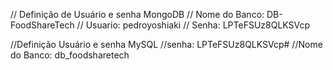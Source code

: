 // Definição de Usuário e senha MongoDB
// Nome do Banco: DB-FoodShareTech
// Usuario: pedroyoshiaki
// Senha: LPTeFSUz8QLKSVcp

//Definição Usuário e senha MySQL
//senha: LPTeFSUz8QLKSVcp#
//Nome do Banco: db_foodsharetech
